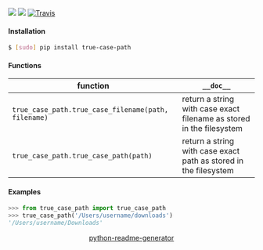 <!--
https://pypi.org/project/readme-generator/
https://pypi.org/project/python-readme-generator/
-->

[![](https://img.shields.io/pypi/pyversions/true-case-path.svg?longCache=True)](https://pypi.org/project/true-case-path/)
[![](https://img.shields.io/pypi/v/true-case-path.svg?maxAge=3600)](https://pypi.org/project/true-case-path/)
[![Travis](https://api.travis-ci.org/looking-for-a-job/true-case-path.py.svg?branch=master)](https://travis-ci.org/looking-for-a-job/true-case-path.py/)

#### Installation
```bash
$ [sudo] pip install true-case-path
```

#### Functions
function|`__doc__`
-|-
`true_case_path.true_case_filename(path, filename)` |return a string with case exact filename as stored in the filesystem
`true_case_path.true_case_path(path)` |return a string with case exact path as stored in the filesystem

#### Examples
```python
>>> from true_case_path import true_case_path
>>> true_case_path('/Users/username/downloads')
'/Users/username/Downloads'
```

<p align="center">
    <a href="https://pypi.org/project/python-readme-generator/">python-readme-generator</a>
</p>